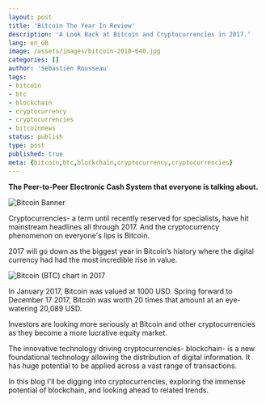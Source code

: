 ```yaml
---
layout: post
title: 'Bitcoin The Year In Review'
description: 'A Look Back at Bitcoin and Cryptocurrencies in 2017.'
lang: en_GB
image: /assets/images/bitcoin-2018-640.jpg
categories: []
author: 'Sebastien Rousseau'
tags:
- bitcoin
- btc
- blockchain
- cryptocurrency
- cryptocurrencies
- bitcoinnews
status: publish
type: post
published: true
meta: {bitcoin,btc,blockchain,cryptocurrency,cryptocurrencies}
---
```

**The Peer-to-Peer Electronic Cash System that everyone is talking about.**<!--more-->

<img
    sizes="(max-width: 1920px) 100vw, 1920px"
    srcset="
      assets/images/bitcoin-2018-320.jpg 320w,
      assets/images/bitcoin-2018-480.jpg 480w,
      assets/images/bitcoin-2018-576.jpg 576w,
      assets/images/bitcoin-2018-640.jpg 640w,
      assets/images/bitcoin-2018-720.jpg 720w,
      assets/images/bitcoin-2018-768.jpg 768w,
      assets/images/bitcoin-2018-800.jpg 800w,
      assets/images/bitcoin-2018-960.jpg 960w,
      assets/images/bitcoin-2018-1024.jpg 1024w,
      assets/images/bitcoin-2018-1200.jpg 1200w,
      assets/images/bitcoin-2018-1280.jpg 1280w,
      assets/images/bitcoin-2018-1366.jpg 1366w,assets/images/bitcoin-2018-1440.jpg 1440w,
      assets/images/bitcoin-2018-1536.jpg 1536w,
      assets/images/bitcoin-2018-1600.jpg 1600w,
      assets/images/bitcoin-2018-1920.jpg 1920w"
    src="assets/images/bitcoin-2018-1920.jpg"
alt="Bitcoin Banner" />

Cryptocurrencies- a term until recently reserved for specialists, have hit mainstream headlines all through 2017. And the cryptocurrency phenomenon on everyone's lips is Bitcoin.

2017 will go down as the biggest year in Bitcoin’s history where the digital currency had had the most incredible rise in value.

<img
    sizes="(max-width: 1920px) 100vw, 1920px"
    srcset="
      assets/images/chart-320.jpg 320w,
      assets/images/chart-480.jpg 480w,
      assets/images/chart-576.jpg 576w,
      assets/images/chart-640.jpg 640w,
      assets/images/chart-720.jpg 720w,
      assets/images/chart-768.jpg 768w,
      assets/images/chart-800.jpg 800w,
      assets/images/chart-960.jpg 960w,
      assets/images/chart-1024.jpg 1024w,
      assets/images/chart-1200.jpg 1200w,
      assets/images/chart-1280.jpg 1280w,
      assets/images/chart-1366.jpg 1366w,
      assets/images/chart-1440.jpg 1440w,
      assets/images/chart-1536.jpg 1536w,
      assets/images/chart-1600.jpg 1600w,
      assets/images/chart-1920.jpg 1920w"
    src="assets/images/chart-1920.jpg"
alt="Bitcoin (BTC) chart in 2017" />

In January 2017, Bitcoin was valued at 1000 USD. Spring forward to December 17 2017, Bitcoin was worth 20 times that amount at an eye-watering 20,089 USD.

Investors are looking more seriously at Bitcoin and other cryptocurrencies as they become a more lucrative equity market.

The innovative technology driving cryptocurrencies- blockchain- is a new foundational technology allowing the distribution of digital information. It has huge potential to be applied across a vast range of transactions.

In this blog I'll be digging into cryptocurrencies, exploring the immense potential of blockchain, and looking ahead to related trends.
